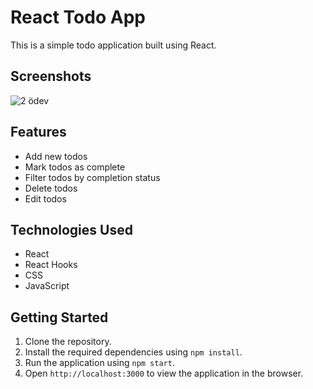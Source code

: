 # React Todo App

This is a simple todo application built using React.

## Screenshots
![2 ödev](https://user-images.githubusercontent.com/110597975/230157465-aa754601-c3dc-400f-952d-738151ffa115.png)

## Features

- Add new todos
- Mark todos as complete
- Filter todos by completion status
- Delete todos
- Edit todos


## Technologies Used

- React
- React Hooks
- CSS
- JavaScript

## Getting Started

1. Clone the repository.
2. Install the required dependencies using `npm install`.
3. Run the application using `npm start`.
4. Open `http://localhost:3000` to view the application in the browser.




